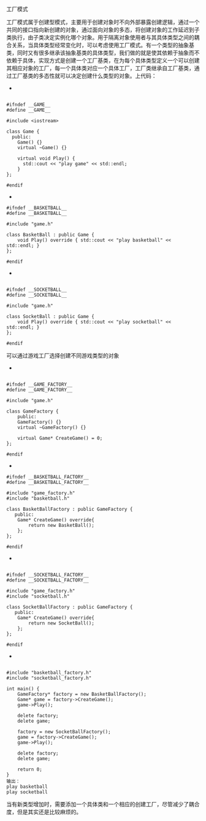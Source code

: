 工厂模式



工厂模式属于创建型模式，主要用于创建对象时不向外部暴露创建逻辑，通过一个共同的接口指向新创建的对象，通过面向对象的多态，将创建对象的工作延迟到子类执行，由子类决定实例化哪个对象。用于隔离对象使用者与其具体类型之间的耦合关系，当具体类型经常变化时，可以考虑使用工厂模式。有一个类型的抽象基类，同时又有很多继承该抽象基类的具体类型，我们做的就是使其依赖于抽象而不依赖于具体，实现方式是创建一个工厂基类，在为每个具体类型定义一个可以创建其相应对象的工厂，每一个具体类对应一个具体工厂，工厂类继承自工厂基类，通过工厂基类的多态性就可以决定创建什么类型的对象。上代码：

- 

```

#ifndef __GAME__
#define __GAME__

#include <iostream>

class Game {
  public:
    Game() {}
    virtual ~Game() {}

    virtual void Play() {
      std::cout << "play game" << std::endl;
    }
};

#endif
```

- 

```
#ifndef __BASKETBALL__
#define __BASKETBALL__

#include "game.h"

class BasketBall : public Game {
    void Play() override { std::cout << "play basketball" << std::endl; }
};

#endif
```

- 

```

#ifndef __SOCKETBALL__
#define __SOCKETBALL__

#include "game.h"

class SocketBall : public Game {
    void Play() override { std::cout << "play socketball" << std::endl; }
};

#endif
```

可以通过游戏工厂选择创建不同游戏类型的对象

- 

```

#ifndef __GAME_FACTORY__
#define __GAME_FACTORY__

#include "game.h"

class GameFactory {
    public:
    GameFactory() {}
    virtual ~GameFactory() {}

    virtual Game* CreateGame() = 0;
};

#endif
```

- 

```
#ifndef __BASKETBALL_FACTORY__
#define __BASKETBALL_FACTORY__

#include "game_factory.h"
#include "basketball.h"

class BasketBallFactory : public GameFactory {
   public:
    Game* CreateGame() override{
        return new BasketBall();
    };
};

#endif
```

- 

```

#ifndef __SOCKETBALL_FACTORY__
#define __SOCKETBALL_FACTORY__

#include "game_factory.h"
#include "socketball.h"

class SocketBallFactory : public GameFactory {
   public:
    Game* CreateGame() override{
        return new SocketBall();
    };
};

#endif
```

- 

```

#include "basketball_factory.h"
#include "socketball_factory.h"

int main() {
    GameFactory* factory = new BasketBallFactory();
    Game* game = factory->CreateGame();
    game->Play();

    delete factory;
    delete game;

    factory = new SocketBallFactory();
    game = factory->CreateGame();
    game->Play();

    delete factory;
    delete game;

    return 0;
}
输出：
play basketball
play socketball
```

当有新类型增加时，需要添加一个具体类和一个相应的创建工厂，尽管减少了耦合度，但是其实还是比较麻烦的。